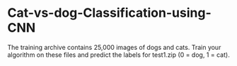 # Cat-vs-dog-Classification-using-CNN
The training archive contains 25,000 images of dogs and cats. Train your algorithm on these files and predict the labels for test1.zip (0 = dog, 1 = cat).
